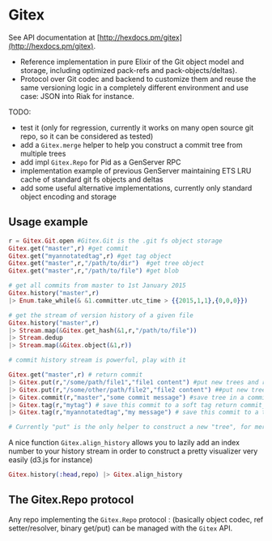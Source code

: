 Gitex
=======

See API documentation at [http://hexdocs.pm/gitex](http://hexdocs.pm/gitex).

- Reference implementation in pure Elixir of the Git object model and storage,
  including optimized pack-refs and pack-objects/deltas).
- Protocol over Git codec and backend to customize them and reuse the same
  versioning logic in a completely different environment and use case: JSON
  into Riak for instance.

TODO:

- test it (only for regression, currently it works on many open source git repo, so it can be considered as tested)
- add a `Gitex.merge` helper to help you construct a commit tree from multiple trees
- add impl `Gitex.Repo` for Pid as a GenServer RPC
- implementation example of previous GenServer maintaining ETS LRU cache of standard git fs objects and deltas
- add some useful alternative implementations, currently only standard object encoding and storage

## Usage example


```elixir
r = Gitex.Git.open #Gitex.Git is the .git fs object storage
Gitex.get("master",r) #get commit
Gitex.get("myannotatedtag",r) #get tag object
Gitex.get("master",r,"/path/to/dir")  #get tree object
Gitex.get("master",r,"/path/to/file") #get blob

# get all commits from master to 1st January 2015
Gitex.history("master",r) 
|> Enum.take_while(& &1.committer.utc_time > {{2015,1,1},{0,0,0}})

# get the stream of version history of a given file
Gitex.history("master",r) 
|> Stream.map(&Gitex.get_hash(&1,r,"/path/to/file")) 
|> Stream.dedup
|> Stream.map(&Gitex.object(&1,r))

# commit history stream is powerful, play with it

Gitex.get("master",r) # return commit
|> Gitex.put(r,"/some/path/file1","file1 content") #put new trees and return new root tree hash
|> Gitex.put(r,"/some/other/path/file2","file2 content") ##put new trees and return new root tree hash
|> Gitex.commit(r,"master","some commit message") #save tree in a commit with "master" parent then update "master" and return commit hash 
|> Gitex.tag(r,"mytag") # save this commit to a soft tag return commit_tag
|> Gitex.tag(r,"myannotatedtag","my message") # save this commit to a tag object with comment, return tag hash

# Currently "put" is the only helper to construct a new "tree", for merging you have to construct the tree yourself
```

A nice function `Gitex.align_history` allows you to lazily add an index number to your
history stream in order to construct a pretty visualizer very easily (d3.js for instance)

```elixir
Gitex.history(:head,repo) |> Gitex.align_history
```

## The Gitex.Repo protocol

Any repo implementing the `Gitex.Repo` protocol : (basically object codec, ref
setter/resolver, binary get/put) can be managed with the `Gitex` API.
